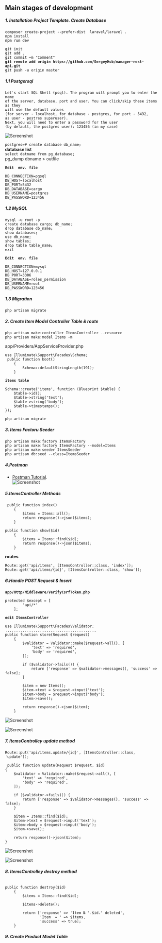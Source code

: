 ## Main stages of development

##### 1. Installation Project Template. Create Database

`composer create-project --prefer-dist  laravel/laravel .`   
`npm install`  
`npm run dev`  

`git init`  
`git add .`  
`git commit –m "Comment"`  
**`git remote add origin https://github.com/SergeyHub/manager-rest-api.git`**  
`git push -u origin master`  

##### 1.1 Postgersql
```
Let's start SQL Shell (psql). The program will prompt you to enter the name    
of the server, database, port and user. You can click/skip these items as they  
will use the default values   
(for server - localhost, for database - postgres, for port - 5432,  
as user - postres superuser). 
Next, you will need to enter a password for the user   
(by default, the postgres user): 123456 (in my case)  
```

![Screenshot](readme/psql.JPG)   

`postgres=# create database db_name;`  
  **database list**  
`select datname from pg_database;`   
pg_dump dbname > outfile 

**`Edit  env. file`**    
```
DB_CONNECTION=pgsql
DB_HOST=localhost
DB_PORT=5432
DB_DATABASE=cargo
DB_USERNAME=postgres
DB_PASSWORD=123456
```
##### 1.2 MySQL

`mysql -u root -p`  
`create database cargo; db_name;`  
`drop database db_name;`   
`show databases;`  
`use db_name;`  
`show tables;`   
`drop table table_name;`  
`exit`  

**`Edit  env. file`**   
```
DB_CONNECTION=mysql
DB_HOST=127.0.0.1
DB_PORT=3306
DB_DATABASE=roles_permission
DB_USERNAME=root
DB_PASSWORD=123456
```
##### 1.3 Migration

`php artisan migrate`  

##### 2. Create Item Model Controller Table & route

`php artisan make:controller ItemsController --resource`  
`php artisan make:model Items -m`

app/Providers/AppServiceProvider.php
```
use Illuminate\Support\Facades\Schema;
 public function boot()
    {
        Schema::defaultStringLength(191);
    }
```
**`items table`**
```
Schema::create('items', function (Blueprint $table) {
    $table->id();
    $table->string('text');
    $table->string('body');
    $table->timestamps();
});
```
`php artisan migrate`

##### 3. Items Factoru Seeder
```
php artisan make:factory ItemsFactory
php artisan make:factory ItemsFactory --model=Items
php artisan make:seeder ItemsSeeder
php artisan db:seed --class=ItemsSeeder
```
##### 4.Postman

- [Postman Tutorial](https://testengineer.ru/gajd-po-testirovaniyu-v-postman/).  
![Screenshot](readme/postman_get.JPG) 

##### 5.ItemsController Methods
```
 public function index()
    {
        $items = Items::all();
        return response()->json($items);
    }

public function show($id)
    {
        $items = Items::find($id);
        return response()->json($items);
    }
```
**routes** 
``` 
Route::get('api/items', [ItemsController::class, 'index']);
Route::get('api/items/{id}', [ItemsController::class, 'show']);
```
##### 6.Handle POST Request & Insert
**`app/Http/Middleware/VerifyCsrfToken.php`** 
```
protected $except = [
        'api/*'
    ];
```
**`edit ItemsController`**  
```
use Illuminate\Support\Facades\Validator;
..........................................
public function store(Request $request)
    {
        $validator = Validator::make($request->all(), [
            'text' => 'required',
            'body' => 'required',
        ]);

        if ($validator->fails()) {
            return ['response' => $validator->messages(), 'success' => false];
        }

        $item = new Items();
        $item->text = $request->input('text');
        $item->body = $request->input('body');
        $item->save();

        return response()->json($item);
    }
```
![Screenshot](readme/post1.JPG) 

![Screenshot](readme/mysql.JPG) 

##### 7. ItemsControlley update method
```
Route::put('api/items.update/{id}', [ItemsController::class, 'update']);

 public function update(Request $request, $id)
{
    $validator = Validator::make($request->all(), [
        'text' => 'required',
        'body' => 'required',
    ]);

    if ($validator->fails()) {
        return ['response' => $validator->messages(), 'success' => false];
    }

    $item = Items::find($id);
    $item->text = $request->input('text');
    $item->body = $request->input('body');
    $item->save();

    return response()->json($item);
}
```

![Screenshot](readme/put.JPG) 

![Screenshot](readme/edit_3.JPG) 

##### 8. ItemsControlley destroy method
```Route::delete('api/items.delete/{id}', [ItemsController::class, 'destroy']);

public function destroy($id)
    {
        $items = Items::find($id);

        $items->delete();

        return ['response' => 'Item № '.$id.' deleted',
                'Item  = ' => $items,
                'success' => true];
    }
```
##### 9. Create Product Model Table

